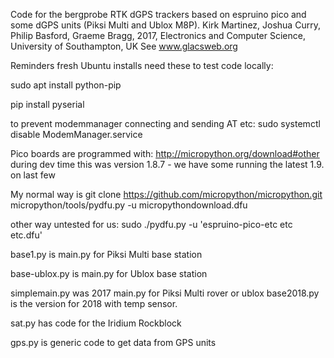 Code for the bergprobe RTK dGPS trackers based on espruino pico
and some dGPS units (Piksi Multi and Ublox M8P).
Kirk Martinez, Joshua Curry, Philip Basford, Graeme Bragg, 2017,
Electronics and Computer Science, University of Southampton, UK
See www.glacsweb.org

Reminders
fresh Ubuntu installs need these to test code locally:

sudo apt install python-pip

pip install pyserial

to prevent modemmanager connecting and sending AT etc:
sudo systemctl disable ModemManager.service

Pico boards are programmed with:
http://micropython.org/download#other
during dev time this was version 1.8.7 - we have some running the latest 1.9. on last few

My normal way is
git clone https://github.com/micropython/micropython.git
micropython/tools/pydfu.py -u micropythondownload.dfu

other way untested for us:
sudo ./pydfu.py -u 'espruino-pico-etc etc etc.dfu'

base1.py is main.py for Piksi Multi base station

base-ublox.py is main.py for Ublox base station

simplemain.py was 2017 main.py for Piksi Multi rover or ublox
base2018.py is the version for 2018 with temp sensor.

sat.py has code for the Iridium Rockblock

gps.py is generic code to get data from GPS units
